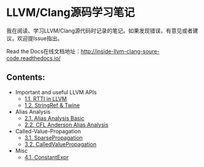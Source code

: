 # LLVM/Clang源码学习笔记
我在阅读、学习LLVM/Clang源代码时记录的笔记。如果发现错误，有意见或者建议，欢迎提Issue指出。

Read the Docs在线文档地址：http://inside-llvm-clang-soure-code.readthedocs.io/



## Contents:

- Important and useful LLVM APIs
  - [1.1. RTTI in LLVM](https://inside-llvm-clang-soure-code.readthedocs.io/en/latest/important-and-useful-llvm-apis/RTTI-in-LLVM.html)
  - [1.2. StringRef & Twine](https://inside-llvm-clang-soure-code.readthedocs.io/en/latest/important-and-useful-llvm-apis/StringRef-and-Twine.html)
- Alias Analysis
  - [2.1. Alias Analysis Basic](https://inside-llvm-clang-soure-code.readthedocs.io/en/latest/alias-analysis/AliasAnalysis-Basic.html)
  - [2.2. CFL Anderson Alias Analysis](https://inside-llvm-clang-soure-code.readthedocs.io/en/latest/alias-analysis/CFL-Anderson-AliasAnalysis.html)
- Called-Value-Propagation
  - [3.1. SparsePropagation](https://inside-llvm-clang-soure-code.readthedocs.io/en/latest/called-value-propagation/Sparse-Propagation.html)
  - [3.2. CalledValuePropagation](https://inside-llvm-clang-soure-code.readthedocs.io/en/latest/called-value-propagation/Called-Value-Propagation.html)
- Misc
  - [4.1. ConstantExpr](https://inside-llvm-clang-soure-code.readthedocs.io/en/latest/misc/ConstantExpr.html)

